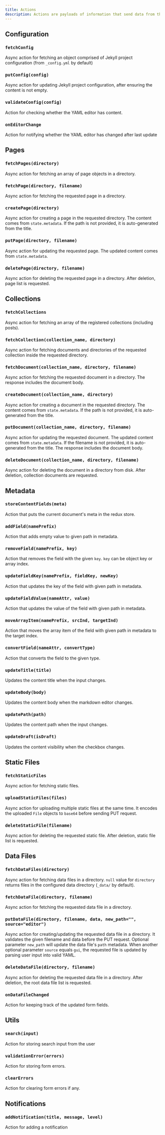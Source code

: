 ```yaml
---
title: Actions
description: Actions are payloads of information that send data from the application to the store.
---
```


## Configuration

### `fetchConfig`

Async action for fetching an object comprised of Jekyll project configuration (from `_config.yml` by default)

### `putConfig(config)`

Async action for updating Jekyll project configuration, after ensuring the content is not empty.

### `validateConfig(config)`

Action for checking whether the YAML editor has content.

### `onEditorChange`

Action for notifying whether the YAML editor has changed after last update

## Pages

### `fetchPages(directory)`

Async action for fetching an array of page objects in a directory.

### `fetchPage(directory, filename)`

Async action for fetching the requested page in a directory.

### `createPage(directory)`

Async action for creating a page in the requested directory. The content comes
from `state.metadata`. If the path is not provided, it is auto-generated from the title.

### `putPage(directory, filename)`

Async action for updating the requested page. The updated content comes
from `state.metadata`.

### `deletePage(directory, filename)`

Async action for deleting the requested page in a directory.
After deletion, page list is requested.

## Collections

### `fetchCollections`

Async action for fetching an array of the registered collections (including posts).

### `fetchCollection(collection_name, directory)`

Async action for fetching documents and directories of the requested collection
inside the requested directory.

### `fetchDocument(collection_name, directory, filename)`

Async action for fetching the requested document in a directory.
The response includes the document body.

### `createDocument(collection_name, directory)`

Async action for creating a document in the requested directory.
The content comes from `state.metadata`. If the path is not provided,
it is auto-generated from the title.

### `putDocument(collection_name, directory, filename)`

Async action for updating the requested document. The updated content comes from `state.metadata`. If the filename is not provided, it is auto-generated from the title.
The response includes the document body. 

### `deleteDocument(collection_name, directory, filename)`

Async action for deleting the document in a directory from disk. After deletion, collection documents are requested.

## Metadata

### `storeContentFields(meta)`

Action that puts the current document's meta in the redux store.

### `addField(namePrefix)`

Action that adds empty value to given path in metadata.

### `removeField(namePrefix, key)`

Action that removes the field with the given `key`. `key` can be object key or
array index.

### `updateFieldKey(namePrefix, fieldKey, newKey)`

Action that updates the key of the field with given path in metadata.

### `updateFieldValue(nameAttr, value)`

Action that updates the value of the field with given path in metadata.

### `moveArrayItem(namePrefix, srcInd, targetInd)`

Action that moves the array item of the field with given path in metadata
to the target index.

### `convertField(nameAttr, convertType)`

Action that converts the field to the given type.

### `updateTitle(title)`

Updates the content title when the input changes.

### `updateBody(body)`

Updates the content body when the markdown editor changes.

### `updatePath(path)`

Updates the content path when the input changes.

### `updateDraft(isDraft)`

Updates the content visibility when the checkbox changes.

## Static Files

### `fetchStaticFiles`

Async action for fetching static files.

### `uploadStaticFiles(files)`

Async action for uploading multiple static files at the same time.
It encodes the uploaded `File` objects to `base64` before sending PUT request.

### `deleteStaticFile(filename)`

Async action for deleting the requested static file. After deletion, static file list is requested.

## Data Files

### `fetchDataFiles(directory)`

Async action for fetching data files in a directory.
`null` value for `directory` returns files in the configured data directory (`_data/` by default).

### `fetchDataFile(directory, filename)`

Async action for fetching the requested data file in a directory.

### `putDataFile(directory, filename, data, new_path="", source="editor")`

Async action for creating/updating the requested data file in a directory. It validates the given filename and data before the PUT request.
Optional parameter `new_path` will update the data file's `path` metadata.
When another optional parameter `source` equals `gui`, the requested file is updated by parsing user input into valid YAML.

### `deleteDataFile(directory, filename)`

Async action for deleting the requested data file in a directory. After deletion, the root data file list is requested.

### `onDataFileChanged`

Action for keeping track of the updated form fields.

## Utils

### `search(input)`

Action for storing search input from the user

### `validationError(errors)`

Action for storing form errors.

### `clearErrors`

Action for clearing form errors if any.

## Notifications

### `addNotification(title, message, level)`

Action for adding a notification
